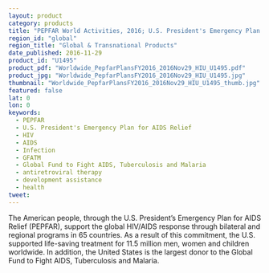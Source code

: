 ```yaml
---
layout: product
category: products
title: "PEPFAR World Activities, 2016; U.S. President's Emergency Plan for AIDS Relief"
region_id: "global"
region_title: "Global & Transnational Products"
date_published: 2016-11-29
product_id: "U1495"
product_pdf: "Worldwide_PepfarPlansFY2016_2016Nov29_HIU_U1495.pdf"
product_jpg: "Worldwide_PepfarPlansFY2016_2016Nov29_HIU_U1495.jpg"
thumbnail: "Worldwide_PepfarPlansFY2016_2016Nov29_HIU_U1495_thumb.jpg"
featured: false
lat: 0
lon: 0
keywords:
  - PEPFAR
  - U.S. President's Emergency Plan for AIDS Relief
  - HIV
  - AIDS
  - Infection
  - GFATM
  - Global Fund to Fight AIDS, Tuberculosis and Malaria
  - antiretroviral therapy
  - development assistance
  - health
tweet: 
---
```

The American people, through the U.S. President’s Emergency Plan for AIDS Relief (PEPFAR), support the global HIV/AIDS response through bilateral and regional programs in 65 countries. As a result of this commitment, the U.S. supported life-saving treatment for 11.5 million men, women and children worldwide. In addition, the United States is the largest donor to the Global Fund to Fight AIDS, Tuberculosis and Malaria.
